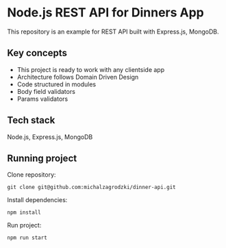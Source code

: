 # Node.js REST API for Dinners App

This repository is an example for REST API built with Express.js, MongoDB.

## Key concepts

- This project is ready to work with any clientside app
- Architecture follows Domain Driven Design
- Code structured in modules
- Body field validators
- Params validators

## Tech stack

Node.js, Express.js, MongoDB

## Running project

Clone repository:

```git
git clone git@github.com:michalzagrodzki/dinner-api.git
```

Install dependencies:

```npm
npm install
```

Run project:

```npm
npm run start
```
